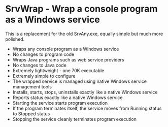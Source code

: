 # SrvWrap - Wrap a console program as a Windows service

This is a replacement for the old SrvAny.exe, equally simple but much more polished.

- Wraps any console program as a Windows service
- No changes to program code
- Wraps Java programs such as web service providers
- No changes to Java code
- Extremely lightweight - one 70K executable
- Extremely simple to configure
- The wrapped service is managed using native Windows service management tools
- Installs, starts, stops, uninstalls exactly like a native Windows service
- Reports status exactly like a native Windows service
- Starting the service starts program execution
- If the program terminates itself, the service moves from Running status to Stopped status
- Stopping the service cleanly terminates program execution
